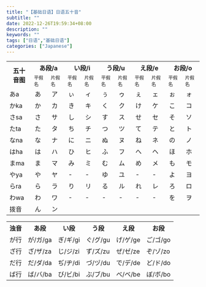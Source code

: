 ```yaml
---
title: "【基础日语】日语五十音"
subtitle: ""
date: 2022-12-26T19:59:34+08:00
description: ""
keywords: ""
tags: ["日语","基础日语"]
categories: ["Japanese"]
---
```


<table>
  <th rowspan="2" style="width: 50px;">五十<br />音图
  </th>
  <th colspan="2">あ段/a</th>
  <th colspan="2">い段/i</th>
  <th colspan="2">う段/u</th>
  <th colspan="2">え段/e</th>
  <th colspan="2">お段/o</th>
  <tr style="font-size:12px">
    <td> 平假名</td>
    <td> 片假名</td>
    <td> 平假名</td>
    <td> 片假名</td>
    <td> 平假名</td>
    <td> 片假名</td>
    <td> 平假名</td>
    <td> 片假名</td>
    <td> 平假名</td>
    <td> 片假名</td>
  </tr>
  <tr>
    <td> あa</td>
    <td> あ</td>
    <td> ア</td>
    <td> ぃ</td>
    <td> ィ</td>
    <td> ぅ</td>
    <td> ゥ</td>
    <td> ぇ</td>
    <td> ェ</td>
    <td> ぉ</td>
    <td> ォ</td>
  </tr>
  <tr>
    <td> かka</td>
    <td> か</td>
    <td> カ</td>
    <td> き</td>
    <td> キ</td>
    <td> く</td>
    <td> ク</td>
    <td> け</td>
    <td> ケ</td>
    <td> こ</td>
    <td> コ</td>
  </tr>
  <tr>
    <td> さsa</td>
    <td> さ</td>
    <td> サ</td>
    <td> し</td>
    <td> シ</td>
    <td> す</td>
    <td> ス</td>
    <td> せ</td>
    <td> セ</td>
    <td> そ</td>
    <td> ソ</td>
  </tr>
  <tr>
    <td> たta</td>
    <td> た</td>
    <td> タ</td>
    <td> ち</td>
    <td> チ</td>
    <td> つ</td>
    <td> ツ</td>
    <td> て</td>
    <td> テ</td>
    <td> と</td>
    <td> ト</td>
  </tr>
  <tr>
    <td> なna</td>
    <td> な</td>
    <td> ナ</td>
    <td> に</td>
    <td> ニ</td>
    <td> ぬ</td>
    <td> ヌ</td>
    <td> ね</td>
    <td> ネ</td>
    <td> の</td>
    <td> ノ</td>
  </tr>
  <tr>
    <td> はha</td>
    <td> は</td>
    <td> ハ</td>
    <td> ひ</td>
    <td> ヒ</td>
    <td> ふ</td>
    <td> フ</td>
    <td> へ</td>
    <td> ヘ</td>
    <td> ほ</td>
    <td> ホ</td>
  </tr>
  <tr>
    <td> まma</td>
    <td> ま</td>
    <td> マ</td>
    <td> み</td>
    <td> ミ</td>
    <td> む</td>
    <td> ム</td>
    <td> め</td>
    <td> メ</td>
    <td> も</td>
    <td> モ</td>
  </tr>
  <tr>
    <td> やya</td>
    <td> や</td>
    <td> ヤ</td>
    <td> -</td>
    <td> -</td>
    <td> ゆ</td>
    <td> ユ</td>
    <td> -</td>
    <td> -</td>
    <td> よ</td>
    <td> ヨ</td>
  </tr>
  <tr>
    <td> らra</td>
    <td> ら</td>
    <td> ラ</td>
    <td> り</td>
    <td> リ</td>
    <td> る</td>
    <td> ル</td>
    <td> れ</td>
    <td> レ</td>
    <td> ろ</td>
    <td> ロ</td>
  </tr>
  <tr>
    <td> わwa</td>
    <td> わ</td>
    <td> ワ</td>
    <td> -</td>
    <td> -</td>
    <td> -</td>
    <td> -</td>
    <td> -</td>
    <td> -</td>
    <td> を</td>
    <td> ヲ</td>
  </tr>
  <tr>
    <td> 拨音</td>
    <td> ん</td>
    <td> ン</td>
  </tr>
</table>


<table>
    <th>浊音
    </th>
    <th>あ段</th>
    <th>い段</th>
    <th>う段</th>
    <th>え段</th>
    <th>お段</th>    
    <tr><td>  が行</td> <td>  が/ガ/ga</td><td>  ぎ/ギ/gi</td><td>  ぐ/グ/gu</td><td>  げ/ゲ/ge</td><td>  ご/ゴ/go</td>
    </tr>
    <tr><td>  ざ行</td><td>  ざ/ザ/za</td><td>  じ/ジ/zi</td><td> ず/ズ/zu</td><td>  ぜ/ゼ/ze</td><td>  ぞ/ゾ/zo</td>
    </tr>
    <tr><td>  だ行</td><td>  だ/ダ/da</td><td>  ぢ/ヂ/di</td><td>  づ/ヅ/du</td><td>  で/デ/de</td><td>  ど/ド/do</td>
    </tr>
    <tr><td>  ば行</td><td>  ば/バ/ba</td><td>  び/ビ/bi</td><td>  ぶ/ブ/bu</td><td>  べ/ベ/be</td><td>  ぼ/ボ/bo</td>
    </tr>    
  </table>
